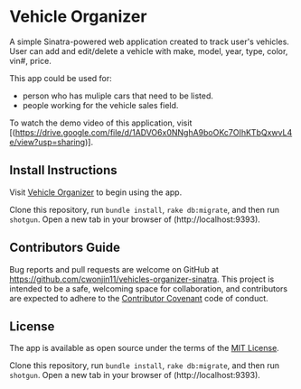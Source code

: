 # Vehicle Organizer

A simple Sinatra-powered web application created to track user's vehicles.
User can add and edit/delete a vehicle with make, model, year, type, color, vin#, price.

This app could be used for:

* person who has muliple cars that need to be listed.
* people working for the vehicle sales field.


To watch the demo video of this application, visit [(https://drive.google.com/file/d/1ADVO6x0NNghA9boOKc7OIhKTbQxwvL4e/view?usp=sharing)].

## Install Instructions

Visit [Vehicle Organizer](https://github.com/cwonjin11/vehicles-organizer-sinatra) to begin using the app.

Clone this repository, run `bundle install`, `rake db:migrate`, and then run `shotgun`. Open a new tab in your browser of (http://localhost:9393).

## Contributors Guide

Bug reports and pull requests are welcome on GitHub at https://github.com/cwonjin11/vehicles-organizer-sinatra. This project is intended to be a safe, welcoming space for collaboration, and contributors are expected to adhere to the [Contributor Covenant](http://contributor-covenant.org) code of conduct.

## License

The app is available as open source under the terms of the [MIT License](https://opensource.org/licenses/MIT).




Clone this repository, run `bundle install`, `rake db:migrate`, and then run `shotgun`. Open a new tab in your browser of (http://localhost:9393).

